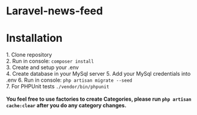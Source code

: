 # Laravel-news-feed

<h1> Installation </h1>
1. Clone repository<br>
2. Run in console: <code>composer install</code><br>
3. Create and setup your .env<br>
4. Create database in your MySql server
5. Add your MySql credentials into .env 
6. Run in console: <code>php artisan migrate --seed</code><br>
7.  For PHPUnit tests <code>./vendor/bin/phpunit</code> <br>
<br>
<b>You feel free to use factories to create Categories, please run <code>php artisan cache:clear</code> after you do any category changes. </b>





